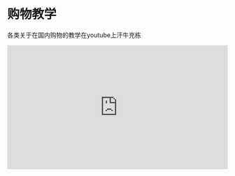 # 购物教学

各类关于在国内购物的教学在youtube上汗牛充栋
<div style="max-width:640px; margin:0 auto 10px;" >
<div 
style="position: relative; 
width:100%;
padding-bottom:56.25%; 
height:0;">
<iframe style="position: absolute;top: 0;left: 0;width: 100%;height: 100%;"  src="https://www.youtube.com/embed/waujsHpTUII" frameborder="0" allowfullscreen></iframe>
<!-- <iframe width="560" height="315" src="https://www.youtube.com/embed/waujsHpTUII" frameborder="0" allow="accelerometer; autoplay; encrypted-media; gyroscope; picture-in-picture" allowfullscreen></iframe> -->
</div>
</div>
